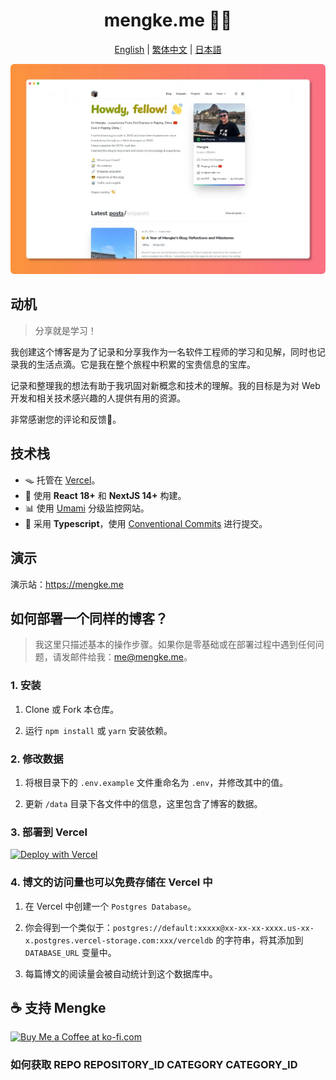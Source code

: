 <h1 align="center">mengke.me 🧑‍💻</h1>

<div align="center">

[English](./README.md) | [繁体中文](./README_zh-TW.md) | [日本語](./README_ja.md)

</div>

<img style="border-radius: 6px" src="./public/static/images/home_page.webp">

## 动机

> 分享就是学习！

我创建这个博客是为了记录和分享我作为一名软件工程师的学习和见解，同时也记录我的生活点滴。它是我在整个旅程中积累的宝贵信息的宝库。

记录和整理我的想法有助于我巩固对新概念和技术的理解。我的目标是为对 Web 开发和相关技术感兴趣的人提供有用的资源。

非常感谢您的评论和反馈🍻。

## 技术栈

- 🪤 托管在 [Vercel](https://vercel.com/)。
- 🧱 使用 **React 18+** 和 **NextJS 14+** 构建。
- 📊 使用 [Umami](https://umami.is/) 分级监控网站。
- 🎉 采用 **Typescript**，使用 [Conventional Commits](https://www.conventionalcommits.org/) 进行提交。

## 演示

演示站：<https://mengke.me>

## 如何部署一个同样的博客？

> 我这里只描述基本的操作步骤。如果你是零基础或在部署过程中遇到任何问题，请发邮件给我：me@mengke.me。

### 1. 安装

1. Clone 或 Fork 本仓库。

2. 运行 `npm install` 或 `yarn` 安装依赖。

### 2. 修改数据

1. 将根目录下的 `.env.example` 文件重命名为 `.env`，并修改其中的值。

2. 更新 `/data` 目录下各文件中的信息，这里包含了博客的数据。

### 3. 部署到 Vercel

[![Deploy with Vercel](https://vercel.com/button)](https://vercel.com/new/clone?repository-url=https%3A%2F%2Fgithub.com%2Fmk965%2Fmengke.me&env=NEXT_PUBLIC_GISCUS_REPO,NEXT_PUBLIC_GISCUS_REPOSITORY_ID,NEXT_PUBLIC_GISCUS_CATEGORY,NEXT_PUBLIC_GISCUS_CATEGORY_ID,NEXT_UMAMI_ID,SPOTIFY_CLIENT_ID,SPOTIFY_CLIENT_SECRET,SPOTIFY_REFRESH_TOKEN,DATABASE_URL,GITHUB_API_TOKEN&envDescription=Giscus%5CUmami%5CSpotify%5CData%5CGithub&envLink=https%3A%2F%2Fgithub.com%2Fmk965%2Fmengke.me%2Fblob%2Fmain%2F.env.example&project-name=mengke-me-blog&repository-name=mengke-me-blog&demo-title=mengke.me&demo-description=Mengke's%20blog%20-%20Mengke's%20coding%20journey&demo-url=https%3A%2F%2Fwww.mengke.me%2F&demo-image=https%3A%2F%2Fwww.mengke.me%2Fstatic%2Fimages%2Fhome_page.webp)

### 4. 博文的访问量也可以免费存储在 Vercel 中

1. 在 Vercel 中创建一个 `Postgres Database`。

2. 你会得到一个类似于：`postgres://default:xxxxx@xx-xx-xx-xxxx.us-xx-x.postgres.vercel-storage.com:xxx/verceldb` 的字符串，将其添加到 `DATABASE_URL` 变量中。

3. 每篇博文的阅读量会被自动统计到这个数据库中。

## ☕️ 支持 Mengke

<a href='https://ko-fi.com/P5P2ZV7NP' target='_blank'><img height='50' style='border:0px;height:50px;' src='https://storage.ko-fi.com/cdn/kofi2.png?v=3' border='0' alt='Buy Me a Coffee at ko-fi.com' /></a>

### 如何获取 REPO REPOSITORY_ID CATEGORY CATEGORY_ID
